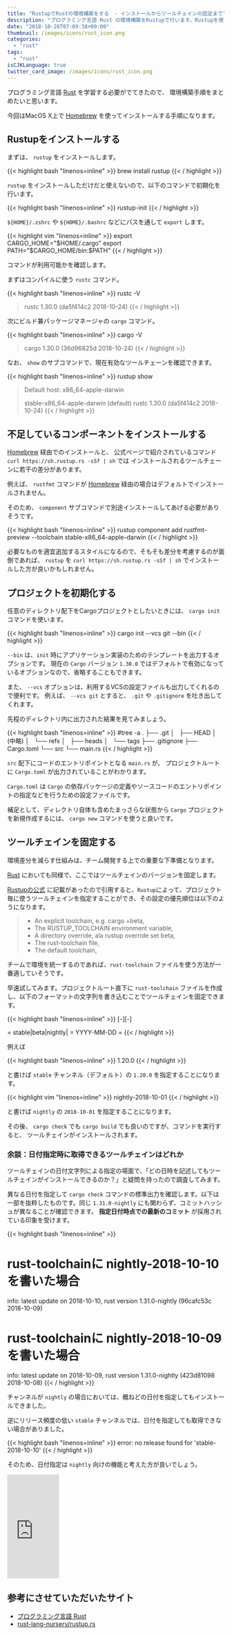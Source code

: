 ```yaml
---
title: "RustupでRustの環境構築をする　- インストールからツールチェインの固定まで"
description: "プログラミング言語 Rust の環境構築をRustupで行います。Rustupを使うことで複数バージョンのRustを同一マシン上に共存させることができ、開発環境をクリーンに保つことができます。"
date: "2018-10-28T07:09:38+09:00"
thumbnail: /images/icons/rust_icon.png
categories:
  - "rust"
tags:
  - "rust"
isCJKLanguage: true
twitter_card_image: /images/icons/rust_icon.png
---
```


プログラミング言語 [Rust](https://www.rust-lang.org/ja-JP/) を学習する必要がでてきたので、
環境構築手順をまとめたいと思います。

今回はMacOS X上で [Homebrew](https://brew.sh/index_ja) を使ってインストールする手順になります。

## Rustupをインストールする

まずは、 `rustup` をインストールします。

{{< highlight bash "linenos=inline" >}}
brew install rustup
{{< / highlight >}}

`rustup` をインストールしただけだと使えないので、以下のコマンドで初期化を行います。

{{< highlight bash "linenos=inline" >}}
rustup-init
{{< / highlight >}}

`${HOME}/.zshrc` や `${HOME}/.bashrc` などにパスを通して `export` します。

{{< highlight vim "linenos=inline" >}}
export CARGO_HOME="$HOME/.cargo"
export PATH="$CARGO_HOME/bin:$PATH"
{{< / highlight >}}

コマンドが利用可能かを確認します。

まずはコンパイルに使う `rustc` コマンド。

{{< highlight bash "linenos=inline" >}}
rustc -V
> rustc 1.30.0 (da5f414c2 2018-10-24)
{{< / highlight >}}

次にビルド兼パッケージマネージャの `cargo` コマンド。

{{< highlight bash "linenos=inline" >}}
cargo -V
> cargo 1.30.0 (36d96825d 2018-10-24)
{{< / highlight >}}

なお、 `show` のサブコマンドで、現在有効なツールチェーンを確認できます。

{{< highlight bash "linenos=inline" >}}
rustup show
> Default host: x86_64-apple-darwin
>
> stable-x86_64-apple-darwin (default)
> rustc 1.30.0 (da5f414c2 2018-10-24)
{{< / highlight >}}

## 不足しているコンポーネントをインストールする

[Homebrew](https://brew.sh/index_ja) 経由でのインストールと、
公式ページで紹介されているコマンド `curl https://sh.rustup.rs -sSf | sh` では
インストールされるツールチェーンに若干の差分があります。

例えば、 `rustfmt` コマンドが [Homebrew](https://brew.sh/index_ja) 経由の場合はデフォルトでインストールされません。

そのため、 `component` サブコマンドで別途インストールしてあげる必要がありそうです。

{{< highlight bash "linenos=inline" >}}
rustup component add rustfmt-preview --toolchain stable-x86_64-apple-darwin
{{< / highlight >}}

必要なものを適宜追加するスタイルになるので、そもそも差分を考慮するのが面倒であれば、
`rustup` を `curl https://sh.rustup.rs -sSf | sh`  でインストールした方が良いかもしれません。

## プロジェクトを初期化する

任意のディレクトリ配下をCargoプロジェクトとしたいときには、 `cargo init` コマンドを使います。

{{< highlight bash "linenos=inline" >}}
cargo init --vcs git --bin 
{{< / highlight >}}

`--bin` は、`init` 時にアプリケーション実装のためのテンプレートを出力するオプションです。
現在の `Cargo` バージョン `1.30.0` ではデフォルトで有効になっているオプションなので、省略することもできます。

また、 `--vcs` オプションは、利用するVCSの設定ファイルも出力してくれるので便利です。
例えば、 `--vcs git` とすると、 `.git` や `.gitignore` を吐き出してくれます。

先程のディレクトリ内に出力された結果を見てみましょう。

{{< highlight bash "linenos=inline" >}}
#tree -a 
.
├── .git
│   ├── HEAD
│  (中略)
│   └── refs
│       ├── heads
│       └── tags
├── .gitignore
├── Cargo.toml
└── src
    └── main.rs
{{< / highlight >}}

`src` 配下にコードのエントリポイントとなる `main.rs` が、
プロジェクトルートに `Cargo.toml` が出力されていることがわかります。

`Cargo.toml` は `Cargo` の依存パッケージの定義やソースコードのエントリポイントの指定などを行うための設定ファイルです。

補足として、ディレクトリ自体も含めたまっさらな状態から `Cargo` プロジェクトを新規作成するには、 
`cargo new` コマンドを使うと良いです。

## ツールチェインを固定する

環境差分を減らす仕組みは、チーム開発する上での重要な下準備となります。

[Rust](https://www.rust-lang.org/ja-JP/) においても同様で、ここではツールチェインのバージョンを固定します。

[Rustupの公式](https://github.com/rust-lang-nursery/rustup.rs/blob/060192bd8089b4866f1571d85e85ca0264323233/README.md#the-toolchain-file) に記載があったので引用すると、`Rustup`によって、プロジェクト毎に使うツールチェインを指定することができ、その設定の優先順位は以下のようになります。

> * An explicit toolchain, e.g. cargo +beta,
> * The RUSTUP_TOOLCHAIN environment variable,
> * A directory override, ala rustup override set beta,
> * The rust-toolchain file,
> * The default toolchain,

チームで環境を統一するのであれば、`rust-toolchain` ファイルを使う方法が一番適していそうです。

早速試してみます。プロジェクトルート直下に `rust-toolchain` ファイルを作成し、以下のフォーマットの文字列を書き込むことでツールチェインを固定できます。

{{< highlight bash "linenos=inline" >}}
<channel>[-<date>][-<host>]

<channel>       = stable|beta|nightly|<version>
<date>          = YYYY-MM-DD
<host>          = <target-triple>
{{< / highlight >}}

例えば

{{< highlight bash "linenos=inline" >}}
1.20.0
{{< / highlight >}}            

と書けば `stable` チャンネル（デフォルト）の `1.20.0` を指定することになります。

{{< highlight vim "linenos=inline" >}}
nightly-2018-10-01
{{< / highlight >}}

と書けば `nightly` の `2018-10-01` を指定することになります。

その後、 `cargo check` でも `cargo build` でも良いのですが、コマンドを実行すると、
ツールチェインがインストールされます。

### 余談：日付指定時に取得できるツールチェインはどれか

ツールチェインの日付文字列による指定の場面で、「どの日時を記述してもツールチェインがインストールできるのか？」と疑問を持ったので調査してみます。

異なる日付を指定して `cargo check` コマンドの標準出力を確認します。以下は一部を抜粋したものです。同じ `1.31.0-nightly` にも関わらず、コミットハッシュが異なることが確認できます。 **指定日付時点での最新のコミット** が採用されている印象を受けます。

{{< highlight bash "linenos=inline" >}}
# rust-toolchainに nightly-2018-10-10 を書いた場合
info: latest update on 2018-10-10, rust version 1.31.0-nightly (96cafc53c 2018-10-09)

# rust-toolchainに nightly-2018-10-09 を書いた場合
info: latest update on 2018-10-09, rust version 1.31.0-nightly (423d81098 2018-10-08)
{{< / highlight >}}

チャンネルが `nightly` の場合においては、概ねどの日付を指定してもインストールできました。

逆にリリース頻度の低い `stable` チャンネルでは、日付を指定しても取得できない場合がありました。

{{< highlight bash "linenos=inline" >}}
error: no release found for 'stable-2018-10-10'
{{< / highlight >}}

そのため、日付指定は `nightly` 向けの機能と考えた方が良いでしょう。

<iframe style="width:120px;height:240px;" marginwidth="0" marginheight="0" scrolling="no" frameborder="0" src="https://rcm-fe.amazon-adsystem.com/e/cm?ref=qf_sp_asin_til&t=soudegesu-22&m=amazon&o=9&p=8&l=as1&IS2=1&detail=1&asins=4873118557&linkId=35c7fff2b5b5cac3555644c01e066fb1&bc1=ffffff&lt1=_blank&fc1=333333&lc1=0066c0&bg1=ffffff&f=ifr">
</iframe>

## 参考にさせていただいたサイト
* [プログラミング言語 Rust](https://www.rust-lang.org/ja-JP/)
* [rust-lang-nursery/rustup.rs](https://github.com/rust-lang-nursery/rustup.rs/blob/060192bd8089b4866f1571d85e85ca0264323233/README.md#the-toolchain-file)